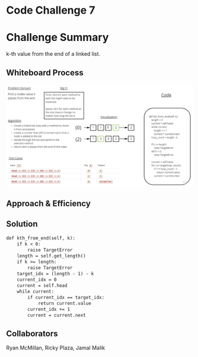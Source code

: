 # Code Challenge 7

# Challenge Summary

k-th value from the end of a linked list.

## Whiteboard Process

![linked list kth](CodeChallenge7.jpg)

## Approach & Efficiency



## Solution

    def kth_from_end(self, k):
        if k < 0:
            raise TargetError
        length = self.get_length()
        if k >= length:
            raise TargetError
        target_idx = (length - 1) - k
        current_idx = 0
        current = self.head
        while current:
            if current_idx == target_idx:
                return current.value
            current_idx += 1
            current = current.next

## Collaborators
Ryan McMillan, Ricky Plaza, Jamal Malik